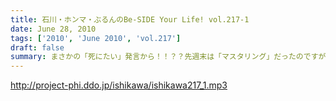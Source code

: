 ```yaml
---
title: 石川・ホンマ・ぶるんのBe-SIDE Your Life! vol.217-1
date: June 28, 2010
tags: ['2010', 'June 2010', 'vol.217']
draft: false
summary: まさかの「死にたい」発言から！！？？先週末は「マスタリング」だったのですが・・・はたして！？NAMAE
---
```


http://project-phi.ddo.jp/ishikawa/ishikawa217_1.mp3
